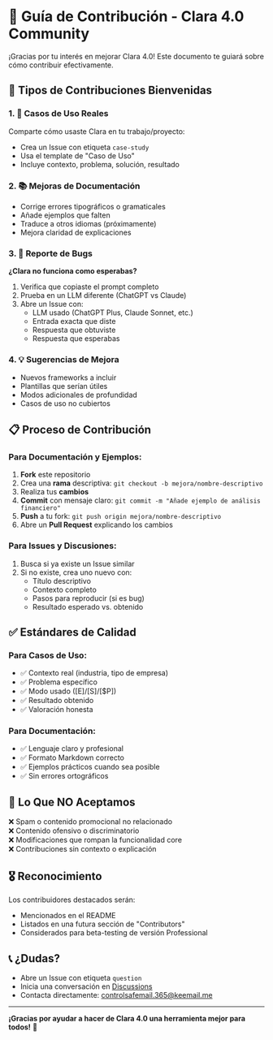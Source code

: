# 🤝 Guía de Contribución - Clara 4.0 Community

¡Gracias por tu interés en mejorar Clara 4.0! Este documento te guiará sobre cómo contribuir efectivamente.

## 🎯 Tipos de Contribuciones Bienvenidas

### 1. 📝 Casos de Uso Reales
Comparte cómo usaste Clara en tu trabajo/proyecto:
- Crea un Issue con etiqueta `case-study`
- Usa el template de "Caso de Uso"
- Incluye contexto, problema, solución, resultado

### 2. 📚 Mejoras de Documentación
- Corrige errores tipográficos o gramaticales
- Añade ejemplos que falten
- Traduce a otros idiomas (próximamente)
- Mejora claridad de explicaciones

### 3. 🐛 Reporte de Bugs
**¿Clara no funciona como esperabas?**
1. Verifica que copiaste el prompt completo
2. Prueba en un LLM diferente (ChatGPT vs Claude)
3. Abre un Issue con:
   - LLM usado (ChatGPT Plus, Claude Sonnet, etc.)
   - Entrada exacta que diste
   - Respuesta que obtuviste
   - Respuesta que esperabas

### 4. 💡 Sugerencias de Mejora
- Nuevos frameworks a incluir
- Plantillas que serían útiles
- Modos adicionales de profundidad
- Casos de uso no cubiertos

## 📋 Proceso de Contribución

### Para Documentación y Ejemplos:

1. **Fork** este repositorio
2. Crea una **rama** descriptiva: `git checkout -b mejora/nombre-descriptivo`
3. Realiza tus **cambios**
4. **Commit** con mensaje claro: `git commit -m "Añade ejemplo de análisis financiero"`
5. **Push** a tu fork: `git push origin mejora/nombre-descriptivo`
6. Abre un **Pull Request** explicando los cambios

### Para Issues y Discusiones:

1. Busca si ya existe un Issue similar
2. Si no existe, crea uno nuevo con:
   - Título descriptivo
   - Contexto completo
   - Pasos para reproducir (si es bug)
   - Resultado esperado vs. obtenido

## ✅ Estándares de Calidad

### Para Casos de Uso:
- ✅ Contexto real (industria, tipo de empresa)
- ✅ Problema específico
- ✅ Modo usado ([E]/[S]/[$P])
- ✅ Resultado obtenido
- ✅ Valoración honesta

### Para Documentación:
- ✅ Lenguaje claro y profesional
- ✅ Formato Markdown correcto
- ✅ Ejemplos prácticos cuando sea posible
- ✅ Sin errores ortográficos

## 🚫 Lo Que NO Aceptamos

❌ Spam o contenido promocional no relacionado  
❌ Contenido ofensivo o discriminatorio  
❌ Modificaciones que rompan la funcionalidad core  
❌ Contribuciones sin contexto o explicación  

## 🎖️ Reconocimiento

Los contribuidores destacados serán:
- Mencionados en el README
- Listados en una futura sección de "Contributors"
- Considerados para beta-testing de versión Professional

## 📞 ¿Dudas?

- Abre un Issue con etiqueta `question`
- Inicia una conversación en [Discussions](https://github.com/carmenmanzanoest-ship-it/clara-4.0-community/discussions)
- Contacta directamente: controlsafemail.365@keemail.me

---

**¡Gracias por ayudar a hacer de Clara 4.0 una herramienta mejor para todos!** 🚀
